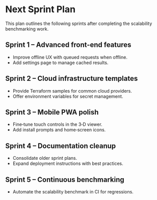 # Next Sprint Plan

This plan outlines the following sprints after completing the scalability benchmarking work.

## Sprint 1 – Advanced front-end features
* Improve offline UX with queued requests when offline.
* Add settings page to manage cached results.

## Sprint 2 – Cloud infrastructure templates
* Provide Terraform samples for common cloud providers.
* Offer environment variables for secret management.

## Sprint 3 – Mobile PWA polish
* Fine‑tune touch controls in the 3‑D viewer.
* Add install prompts and home‑screen icons.

## Sprint 4 – Documentation cleanup
* Consolidate older sprint plans.
* Expand deployment instructions with best practices.

## Sprint 5 – Continuous benchmarking
* Automate the scalability benchmark in CI for regressions.
